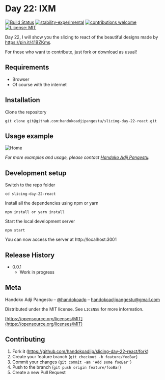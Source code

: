 # Day 22: IXM

[![Build Status](https://travis-ci.org/dwyl/esta.svg?branch=master)](https://github.com/handokoadjip/slicing-day-22-react)
[![stability-experimental](https://img.shields.io/badge/stability-experimental-orange.svg)](https://github.com/handokoadjip/slicing-day-22-react)
[![contributions welcome](https://img.shields.io/badge/contributions-welcome-brightgreen.svg?style=flat)](https://github.com/handokoadjip/slicing-day-22-react/fork)
[![License: MIT](https://img.shields.io/badge/License-MIT-yellow.svg)](https://opensource.org/licenses/MIT)

Day 22, I will show you the slicing to react of the beautiful designs made by https://pin.it/41BZKms.

For those who want to contribute, just fork or download as usual!

## Requirements

- Browser
- Of course with the internet

## Installation

Clone the repository

    git clone git@github.com:handokoadjipangestu/slicing-day-22-react.git

## Usage example

![Home](https://bebaskripsi.000webhostapp.com/slicing-day-22/home.png)

_For more examples and usage, please contact [Handoko Adji Pangestu](https://www.instagram.com/handokoadp/)._

## Development setup

Switch to the repo folder

    cd slicing-day-22-react

Install all the dependencies using npm or yarn

    npm install or yarn install

Start the local development server

    npm start

You can now access the server at http://localhost:3001

## Release History

- 0.0.1
  - Work in progress

## Meta

Handoko Adji Pangestu – [@handokoadp](https://www.instagram.com/handokoadp/) – handokoadjipangestu@gmail.com

Distributed under the MIT license. See `LICENSE` for more information.

[https://opensource.org/licenses/MIT](https://opensource.org/licenses/MIT)

## Contributing

1. Fork it (<https://github.com/handokoadjip/slicing-day-22-react/fork>)
2. Create your feature branch (`git checkout -b feature/fooBar`)
3. Commit your changes (`git commit -am 'Add some fooBar'`)
4. Push to the branch (`git push origin feature/fooBar`)
5. Create a new Pull Request
